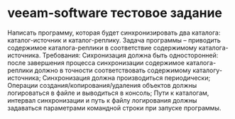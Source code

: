 # veeam-software тестовое задание
Написать программу, которая будет синхронизировать два каталога: каталог-источник и каталог-реплику. Задача программы – приводить содержимое каталога-реплики в соответствие содержимому каталога-источника.
Требования:
Сихронизация должна быть односторонней: после завершения процесса синхронизации содержимое каталога-реплики должно в точности соответствовать содержимому каталогу-источника;
Синхронизация должна производиться периодически;
Операции создания/копирования/удаления объектов должны логироваться в файле и выводиться в консоль;
Пути к каталогам, интервал синхронизации и путь к файлу логирования должны задаваться параметрами командной строки при запуске программы.
